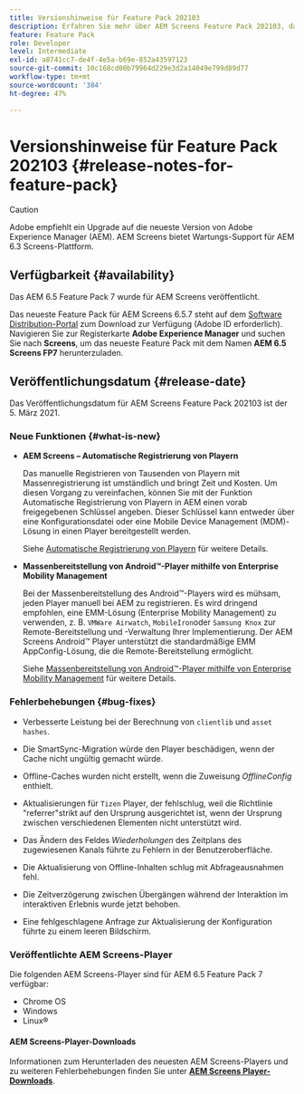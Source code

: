 ```yaml
---
title: Versionshinweise für Feature Pack 202103
description: Erfahren Sie mehr über AEM Screens Feature Pack 202103, das am 5. März 2021 veröffentlicht wurde.
feature: Feature Pack
role: Developer
level: Intermediate
exl-id: a8741cc7-de4f-4e5a-b69e-852a43597123
source-git-commit: 10c168cd00b79964d229e3d2a14049e799d89d77
workflow-type: tm+mt
source-wordcount: '384'
ht-degree: 47%

---
```


# Versionshinweise für Feature Pack 202103 {#release-notes-for-feature-pack}

>[!CAUTION]
>Adobe empfiehlt ein Upgrade auf die neueste Version von Adobe Experience Manager (AEM). AEM Screens bietet Wartungs-Support für AEM 6.3 Screens-Plattform.

## Verfügbarkeit {#availability}

Das AEM 6.5 Feature Pack 7 wurde für AEM Screens veröffentlicht.

Das neueste Feature Pack für AEM Screens 6.5.7 steht auf dem [Software Distribution-Portal](https://experience.adobe.com/#/downloads/content/software-distribution/en/aem.html) zum Download zur Verfügung (Adobe ID erforderlich). Navigieren Sie zur Registerkarte **Adobe Experience Manager** und suchen Sie nach **Screens**, um das neueste Feature Pack mit dem Namen **AEM 6.5 Screens FP7** herunterzuladen.

## Veröffentlichungsdatum {#release-date}

Das Veröffentlichungsdatum für AEM Screens Feature Pack 202103 ist der 5. März 2021.

### Neue Funktionen {#what-is-new}

* **AEM Screens – Automatische Registrierung von Playern**

  Das manuelle Registrieren von Tausenden von Playern mit Massenregistrierung ist umständlich und bringt Zeit und Kosten. Um diesen Vorgang zu vereinfachen, können Sie mit der Funktion Automatische Registrierung von Playern in AEM einen vorab freigegebenen Schlüssel angeben. Dieser Schlüssel kann entweder über eine Konfigurationsdatei oder eine Mobile Device Management (MDM)-Lösung in einen Player bereitgestellt werden.

  Siehe [Automatische Registrierung von Playern](/help/user-guide/auto-registration-players.md) für weitere Details.


* **Massenbereitstellung von Android™-Player mithilfe von Enterprise Mobility Management**

  Bei der Massenbereitstellung des Android™-Players wird es mühsam, jeden Player manuell bei AEM zu registrieren. Es wird dringend empfohlen, eine EMM-Lösung (Enterprise Mobility Management) zu verwenden, z. B. `VMWare Airwatch`, `MobileIron`oder `Samsung Knox` zur Remote-Bereitstellung und -Verwaltung Ihrer Implementierung. Der AEM Screens Android™ Player unterstützt die standardmäßige EMM AppConfig-Lösung, die die Remote-Bereitstellung ermöglicht.

  Siehe [Massenbereitstellung von Android™-Player mithilfe von Enterprise Mobility Management](/help/user-guide/implementing-android-player.md#implementation) für weitere Details.


### Fehlerbehebungen {#bug-fixes}

* Verbesserte Leistung bei der Berechnung von `clientlib` und `asset hashes`.

* Die SmartSync-Migration würde den Player beschädigen, wenn der Cache nicht ungültig gemacht würde.

* Offline-Caches wurden nicht erstellt, wenn die Zuweisung *OfflineConfig* enthielt.

* Aktualisierungen für `Tizen` Player, der fehlschlug, weil die Richtlinie &quot;referrer&quot;strikt auf den Ursprung ausgerichtet ist, wenn der Ursprung zwischen verschiedenen Elementen nicht unterstützt wird.

* Das Ändern des Feldes *Wiederholungen* des Zeitplans des zugewiesenen Kanals führte zu Fehlern in der Benutzeroberfläche.

* Die Aktualisierung von Offline-Inhalten schlug mit Abfrageausnahmen fehl.

* Die Zeitverzögerung zwischen Übergängen während der Interaktion im interaktiven Erlebnis wurde jetzt behoben.

* Eine fehlgeschlagene Anfrage zur Aktualisierung der Konfiguration führte zu einem leeren Bildschirm.

### Veröffentlichte AEM Screens-Player

Die folgenden AEM Screens-Player sind für AEM 6.5 Feature Pack 7 verfügbar:

* Chrome OS
* Windows
* Linux®

#### AEM Screens-Player-Downloads 

Informationen zum Herunterladen des neuesten AEM Screens-Players und zu weiteren Fehlerbehebungen finden Sie unter **[AEM Screens Player-Downloads](https://download.macromedia.com/screens/index.html)**.
